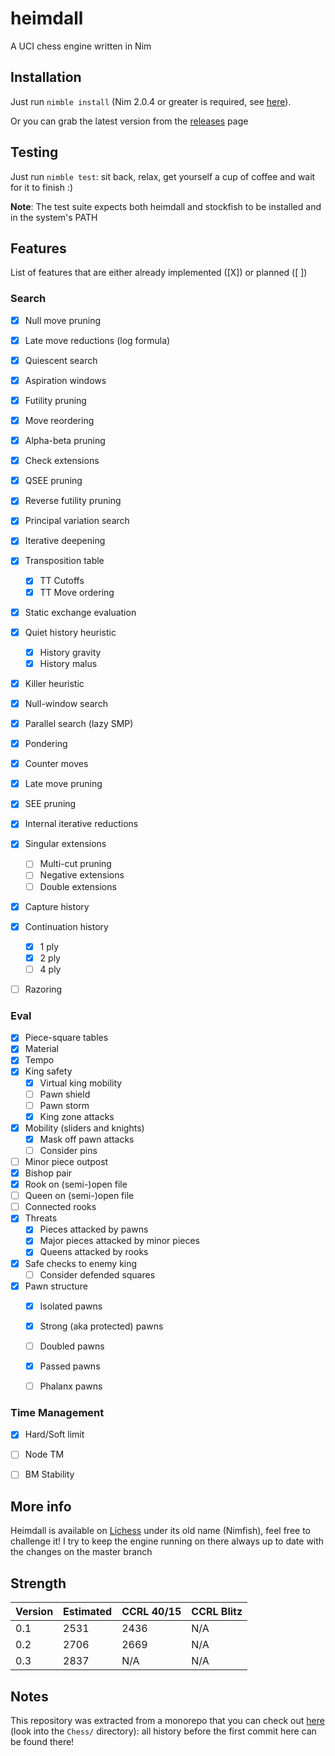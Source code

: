 # heimdall

A UCI chess engine written in Nim

## Installation


Just run `nimble install` (Nim 2.0.4 or greater is required, see [here](https://github.com/dom96/choosenim)).

Or you can grab the latest version from the [releases](https://git.nocturn9x.space/nocturn9x/heimdall/releases) page

## Testing

Just run `nimble test`: sit back, relax, get yourself a cup of coffee and wait for it to finish :)


**Note**: The test suite expects both heimdall and stockfish to be installed and in the system's PATH

## Features

List of features that are either already implemented ([X]) or planned ([ ])

### Search

- [X] Null move pruning
- [X] Late move reductions (log formula)
- [X] Quiescent search
- [X] Aspiration windows
- [X] Futility pruning
- [X] Move reordering
- [X] Alpha-beta pruning
- [X] Check extensions
- [X] QSEE pruning
- [X] Reverse futility pruning
- [X] Principal variation search
- [X] Iterative deepening
- [X] Transposition table
    - [X] TT Cutoffs
    - [X] TT Move ordering
- [X] Static exchange evaluation
- [X] Quiet history heuristic
    - [X] History gravity
    - [X] History malus
- [X] Killer heuristic
- [X] Null-window search
- [X] Parallel search (lazy SMP)
- [X] Pondering
- [X] Counter moves
- [X] Late move pruning
- [X] SEE pruning
- [X] Internal iterative reductions
- [X] Singular extensions
    - [ ] Multi-cut pruning
    - [ ] Negative extensions
    - [ ] Double extensions
- [X] Capture history
- [X] Continuation history
    - [X] 1 ply
    - [X] 2 ply
    - [ ] 4 ply
- [ ] Razoring


### Eval

- [X] Piece-square tables
- [X] Material
- [X] Tempo
- [X] King safety
    - [X] Virtual king mobility
    - [ ] Pawn shield
    - [ ] Pawn storm
    - [X] King zone attacks
- [X] Mobility (sliders and knights)
    - [X] Mask off pawn attacks
    - [ ] Consider pins
- [ ] Minor piece outpost
- [X] Bishop pair
- [X] Rook on (semi-)open file
- [ ] Queen on (semi-)open file
- [ ] Connected rooks
- [X] Threats
    - [X] Pieces attacked by pawns
    - [X] Major pieces attacked by minor pieces
    - [X] Queens attacked by rooks
- [X] Safe checks to enemy king
    - [ ] Consider defended squares
- [X] Pawn structure
    - [X] Isolated pawns
    - [X] Strong (aka protected) pawns
    - [ ] Doubled pawns
    - [X] Passed pawns
    - [ ] Phalanx pawns


### Time Management

- [X] Hard/Soft limit
- [ ] Node TM
- [ ] BM Stability


## More info

Heimdall is available on [Lichess](https://lichess.org/@/Nimfish) under its old name (Nimfish), feel free to challenge it!
I try to keep the engine running on there always up to date with the changes on the master branch

## Strength

| Version     | Estimated   | CCRL 40/15  | CCRL Blitz
| ----------- | ----------- | ----------- | -----------
| 0.1         | 2531        | 2436        | N/A
| 0.2         | 2706        | 2669        | N/A
| 0.3         | 2837        | N/A         | N/A

## Notes

This repository was extracted from a monorepo that you can check out [here](https://git.nocturn9x.space/nocturn9x/CPG) (look into the `Chess/`
directory): all history before the first commit here can be found there!
